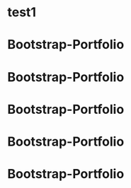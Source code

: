 # test1
# Bootstrap-Portfolio
# Bootstrap-Portfolio
# Bootstrap-Portfolio
# Bootstrap-Portfolio
# Bootstrap-Portfolio
